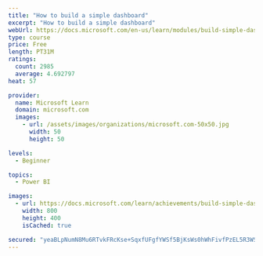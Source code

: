 ```yaml
---
title: "How to build a simple dashboard"
excerpt: "How to build a simple dashboard"
webUrl: https://docs.microsoft.com/en-us/learn/modules/build-simple-dashboard/
type: course
price: Free
length: PT31M
ratings:
  count: 2985
  average: 4.692797
heat: 57

provider:
  name: Microsoft Learn
  domain: microsoft.com
  images:
    - url: /assets/images/organizations/microsoft.com-50x50.jpg
      width: 50
      height: 50

levels:
  - Beginner

topics:
  - Power BI

images:
  - url: https://docs.microsoft.com/learn/achievements/build-simple-dashboard-social.png
    width: 800
    height: 400
    isCached: true

secured: "yeaBLpNumN8Mu6RTvkFRcKse+SqxfUFgfYWSf5BjKsWs0hWhFivfPzEL5R3WStrBZqA1WkjA4R2SVxRgkVUYRgqO55KL5tBl8P23hqZlT1QVdJFjhvvvrtIMLYqExCsGDVMyKW8LxVyx8O5XZPIVOMpRxqUgpNkzX+MpQeuwKnkT2NR7lc4VAuPU++/i4FeOohBlELS9izDFeLkhpeBGGgmky1UIuja8sf+G1/iCFWUxVphTooJZITmu5EqxeWfxsgkzO3jNctr+hnwWdEkVB9XTXRRpd6ylDGNd/4OSGobUlEps0SBYFW4qeNTypFQtjRa5ODBClaIKzmd9EH10qAarYpwjcZMXDSX9fu23kiybvTnUvec4pE/a7XlO8uPpPWd60FSlvOmhpWojWZe7Mytamj9DsP8u6D8Vkwj6sPk=;idX6P1l9N70xb9OQ4OEAnw=="
---
```


